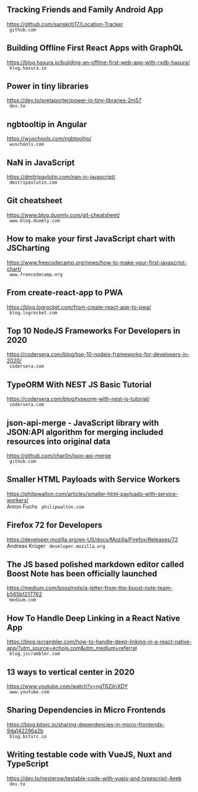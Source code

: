## Tracking Friends and Family Android App  
https://github.com/sanskriti17/Location-Tracker  
 ` github.com`
  

## Building Offline First React Apps with GraphQL  
https://blog.hasura.io/building-an-offline-first-web-app-with-rxdb-hasura/  
 ` blog.hasura.io`
  

## Power in tiny libraries  
https://dev.to/pretaporter/power-in-tiny-libraries-2m57  
 ` dev.to`
  

## ngbtooltip in Angular  
https://wuschools.com/ngbtooltip/  
 ` wuschools.com`
  

## NaN in JavaScript  
https://dmitripavlutin.com/nan-in-javascript/  
 ` dmitripavlutin.com`
  

## Git cheatsheet  
https://www.blog.duomly.com/git-cheatsheet/  
 ` www.blog.duomly.com`
  

## How to make your first JavaScript chart with JSCharting  
https://www.freecodecamp.org/news/how-to-make-your-first-javascript-chart/  
 ` www.freecodecamp.org`
  

## From create-react-app to PWA  
https://blog.logrocket.com/from-create-react-app-to-pwa/  
 ` blog.logrocket.com`
  

## Top 10 NodeJS Frameworks For Developers in 2020  
https://codersera.com/blog/top-10-nodejs-frameworks-for-developers-in-2020/  
 ` codersera.com`
  

## TypeORM With NEST JS Basic Tutorial  
https://codersera.com/blog/typeorm-with-nest-js-tutorial/  
 ` codersera.com`
  

## json-api-merge - JavaScript library with JSON:API algorithm for merging included resources into original data  
https://github.com/char0n/json-api-merge  
 ` github.com`
  

## Smaller HTML Payloads with Service Workers  
https://philipwalton.com/articles/smaller-html-payloads-with-service-workers/  
Anton Fuchs ` philipwalton.com`
  

## Firefox 72 for Developers  
https://developer.mozilla.org/en-US/docs/Mozilla/Firefox/Releases/72  
Andreas Krüger ` developer.mozilla.org`
  

## The JS based polished markdown editor called Boost Note has been officially launched  
https://medium.com/boostnote/a-letter-from-the-boost-note-team-b565b1217762  
 ` medium.com`
  

## How To Handle Deep Linking in a React Native App  
https://blog.jscrambler.com/how-to-handle-deep-linking-in-a-react-native-app/?utm_source=echojs.com&utm_medium=referral  
 ` blog.jscrambler.com`
  

## 13 ways to vertical center in 2020  
https://www.youtube.com/watch?v=ngT6ZiInXDY  
 ` www.youtube.com`
  

## Sharing Dependencies in Micro Frontends  
https://blog.bitsrc.io/sharing-dependencies-in-micro-frontends-9da142296a2b  
 ` blog.bitsrc.io`
  

## Writing testable code with VueJS, Nuxt and TypeScript  
https://dev.to/nesterow/testable-code-with-vuejs-and-typescript-4eeb  
 ` dev.to`
  

